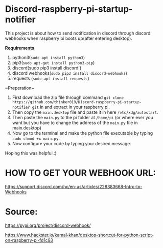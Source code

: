 # Discord-raspberry-pi-startup-notifier
This project is about how to send notification in discord through discord webhooks when raspberry pi boots up(after entering desktop).


**Requirements**
1. python3(`sudo apt install python3`)
2. pip3(`sudo apt-get install python3-pip`)
3. discord(sudo pip3 install discord`)
4. discord webhooks(`sudo pip3 install discord-webhooks`)
5. requests (`sudo apt install requests`)

~Preperation~

1. First download the zip file through command `git clone https://github.com/thinker010/Discord-raspberry-pi-startup-notifier.git` in  and extract in your raspberry pi.
2. Then copy the `main.desktop` file and paste it in here `/etc/xdg/autostart`.
3. Then paste the `main.py` to the pi folder at `/home/pi` (or where ever you want but you have to change the address of the `main.py` file in main.desktop)
4. Now go to the terminal and make the python file executable by typing `sudo chmod +x main.py`.
5. Now configure your code by typing your desired message.


Hoping this was helpful.:)




# HOW TO GET YOUR WEBHOOK URL:

https://support.discord.com/hc/en-us/articles/228383668-Intro-to-Webhooks





# Source: 

https://pypi.org/project/discord-webhook/
        
   https://www.hackster.io/kamal-khan/desktop-shortcut-for-python-script-on-raspberry-pi-fd1c63
